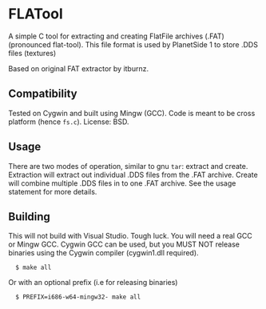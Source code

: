 # FLATool
A simple C tool for extracting and creating FlatFile archives (.FAT) (pronounced flat-tool). This file format is used by PlanetSide 1 to store .DDS files (textures)

Based on original FAT extractor by itburnz.

## Compatibility
Tested on Cygwin and built using Mingw (GCC). Code is meant to be cross platform (hence `fs.c`).
License: BSD.

## Usage
There are two modes of operation, similar to gnu `tar`: extract and create. Extraction will extract out individual .DDS files from the .FAT archive. Create will combine multiple .DDS files in to one .FAT archive. See the usage statement for more details.

## Building
This will not build with Visual Studio. Tough luck.
You will need a real GCC or Mingw GCC. Cygwin GCC can be used, but you MUST NOT release binaries using the Cygwin compiler (cygwin1.dll required).

      $ make all

Or with an optional prefix (i.e for releasing binaries)

      $ PREFIX=i686-w64-mingw32- make all

